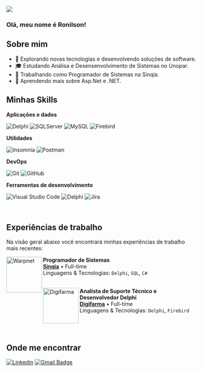 ![](https://komarev.com/ghpvc/?username=GomesRR&color=006bed)


### Olá, meu nome é Ronilson!

## Sobre mim

- 🤔 Explorando novas tecnologias e desenvolvendo soluções de software.
- 🎓 Estudando Análisa e Desensenvolvimento de Sistemas no Unopar.
- 💼 Trabalhando como Programador de Sistemas na Sinqia.
- 🌱 Aprendendo mais sobre Asp.Net e .NET.

## Minhas Skills

**Aplicações e dados**

![Delphi](https://img.shields.io/badge/delphi-red?style=flat&logo=Delphi)
![SQLServer](https://img.shields.io/badge/SQLServer-yellow?style=flat)
![MySQL](https://img.shields.io/badge/-MySQL-333333?style=flat&logo=)
![Firebird](https://img.shields.io/badge/Firebird-orange?style=flat)

**Utilidades**

![Insomnia](https://img.shields.io/badge/-Insomnia-333333?style=flat&logo=insomnia)
![Postman](https://img.shields.io/badge/-Postman-333333?style=flat&logo=postman)

**DevOps**

![Git](https://img.shields.io/badge/-Git-333333?style=flat&logo=git)
![GitHub](https://img.shields.io/badge/-GitHub-333333?style=flat&logo=github)


**Ferramentas de desenvolvimento**

![Visual Studio Code](https://img.shields.io/badge/-Visual%20Studio%20Code-333333?style=flat&logo=visual-studio-code&logoColor=007ACC)
![Delphi](https://img.shields.io/badge/delphi-red?style=flat&logo=Delphi)
![Jira](https://img.shields.io/badge/JiraSoftware-0974e5?style=flat&logo=jirasoftware&logoColor=white)

<br>

## Experiências de trabalho

Na visão geral abaixo você encontrará minhas experiências de trabalho mais recentes:

[<img align="left" height="94px" width="94px" alt="Warpnet" src="https://encrypted-tbn0.gstatic.com/images?q=tbn:ANd9GcSUhvdYkuzLhf3wcUyFyl8wSIL4uWssCqwq-Q&s"/>](https://www.sinqia.com.br/)

**Programador de Sistemas** \
[**Sinqia**](https://sinqia.com.br/) • Full-time \
Linguagens & Tecnologias: `Delphi`, `SQL`, `C#`\
<br/>

[<img align="left" height="94px" width="94px" alt="Digifarma" src="https://encrypted-tbn0.gstatic.com/images?q=tbn:ANd9GcSsiXkga4awoKSURZ3SQY_MGw-pAAtUqkunug&s"/>](https://digifarma.com.br/)

**Analista de Suporte Técnico e Desenvolvedor Delphi** \
[**Digifarma**](https://digifarma.com.br/) • Full-time \
Linguagens & Tecnologias: `Delphi`, `Firebird`\
<br/>



<br/>



## Onde me encontrar

[![Linkedin](https://img.shields.io/badge/-Ronilson_Rodrigues-blue?style=flat-square&logo=Linkedin&logoColor=white&link=https://www.linkedin.com/in/ronilson-rodrigues-015000115/)](https://www.linkedin.com/in/ronilson-rodrigues-015000115/)
[![Gmail Badge](https://img.shields.io/badge/-g.ronilsongomes@gmail.com-006bed?style=flat-square&logo=Gmail&logoColor=white&link=mailto:g.ronilsongomes@gmail.com)](mailto:g.ronilsongomes@gmail.com)


